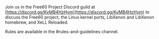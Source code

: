 Join us in the Free60 Project Discord guild at
[https://discord.gg/KvMB4HzHym](https://discord.gg/KvMB4HzHym)
to discuss the Free60 project, the Linux kernel ports, LibXenon and LibXenon
homebrew, and XeLL Reloaded.

Rules are available in the \#rules-and-guidelines channel.
